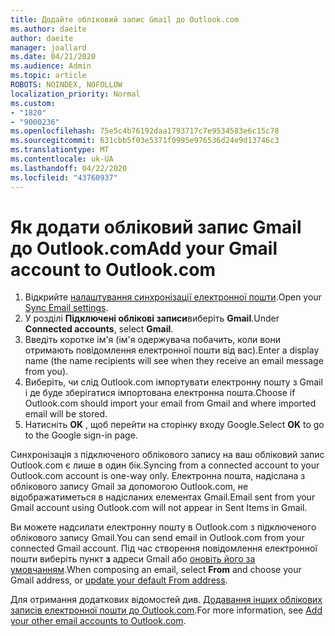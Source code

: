```yaml
---
title: Додайте обліковий запис Gmail до Outlook.com
ms.author: daeite
author: daeite
manager: joallard
ms.date: 04/21/2020
ms.audience: Admin
ms.topic: article
ROBOTS: NOINDEX, NOFOLLOW
localization_priority: Normal
ms.custom:
- "1820"
- "9000236"
ms.openlocfilehash: 75e5c4b76192daa1793717c7e9534583e6c15c78
ms.sourcegitcommit: 631cbb5f03e5371f0995e976536d24e9d13746c3
ms.translationtype: MT
ms.contentlocale: uk-UA
ms.lasthandoff: 04/22/2020
ms.locfileid: "43760937"
---
```

# <a name="add-your-gmail-account-to-outlookcom"></a><span data-ttu-id="20b5f-102">Як додати обліковий запис Gmail до Outlook.com</span><span class="sxs-lookup"><span data-stu-id="20b5f-102">Add your Gmail account to Outlook.com</span></span>

1. <span data-ttu-id="20b5f-103">Відкрийте [налаштування синхронізації електронної пошти](https://go.microsoft.com/fwlink/?linkid=875264).</span><span class="sxs-lookup"><span data-stu-id="20b5f-103">Open your [Sync Email settings](https://go.microsoft.com/fwlink/?linkid=875264).</span></span>
2. <span data-ttu-id="20b5f-104">У розділі **Підключені облікові записи**виберіть **Gmail**.</span><span class="sxs-lookup"><span data-stu-id="20b5f-104">Under **Connected accounts**, select **Gmail**.</span></span>
3. <span data-ttu-id="20b5f-105">Введіть коротке ім'я (ім'я одержувача побачить, коли вони отримають повідомлення електронної пошти від вас).</span><span class="sxs-lookup"><span data-stu-id="20b5f-105">Enter a display name (the name recipients will see when they receive an email message from you).</span></span>
4. <span data-ttu-id="20b5f-106">Виберіть, чи слід Outlook.com імпортувати електронну пошту з Gmail і де буде зберігатися імпортована електронна пошта.</span><span class="sxs-lookup"><span data-stu-id="20b5f-106">Choose if Outlook.com should import your email from Gmail and where imported email will be stored.</span></span>
5. <span data-ttu-id="20b5f-107">Натисніть **OK** , щоб перейти на сторінку входу Google.</span><span class="sxs-lookup"><span data-stu-id="20b5f-107">Select **OK** to go to the Google sign-in page.</span></span>

<span data-ttu-id="20b5f-108">Синхронізація з підключеного облікового запису на ваш обліковий запис Outlook.com є лише в один бік.</span><span class="sxs-lookup"><span data-stu-id="20b5f-108">Syncing from a connected account to your Outlook.com account is one-way only.</span></span> <span data-ttu-id="20b5f-109">Електронна пошта, надіслана з облікового запису Gmail за допомогою Outlook.com, не відображатиметься в надісланих елементах Gmail.</span><span class="sxs-lookup"><span data-stu-id="20b5f-109">Email sent from your Gmail account using Outlook.com will not appear in Sent Items in Gmail.</span></span>

<span data-ttu-id="20b5f-110">Ви можете надсилати електронну пошту в Outlook.com з підключеного облікового запису Gmail.</span><span class="sxs-lookup"><span data-stu-id="20b5f-110">You can send email in Outlook.com from your connected Gmail account.</span></span> <span data-ttu-id="20b5f-111">Під час створення повідомлення електронної пошти виберіть пункт **з** адреси Gmail або [оновіть його за умовчанням](https://go.microsoft.com/fwlink/?linkid=875264).</span><span class="sxs-lookup"><span data-stu-id="20b5f-111">When composing an email, select **From** and choose your Gmail address, or [update your default From address](https://go.microsoft.com/fwlink/?linkid=875264).</span></span>

<span data-ttu-id="20b5f-112">Для отримання додаткових відомостей див. [Додавання інших облікових записів електронної пошти до Outlook.com](https://support.office.com/article/c5224df4-5885-4e79-91ba-523aa743f0ba?wt.mc_id=Office_Outlook_com_Alchemy).</span><span class="sxs-lookup"><span data-stu-id="20b5f-112">For more information, see [Add your other email accounts to Outlook.com](https://support.office.com/article/c5224df4-5885-4e79-91ba-523aa743f0ba?wt.mc_id=Office_Outlook_com_Alchemy).</span></span>